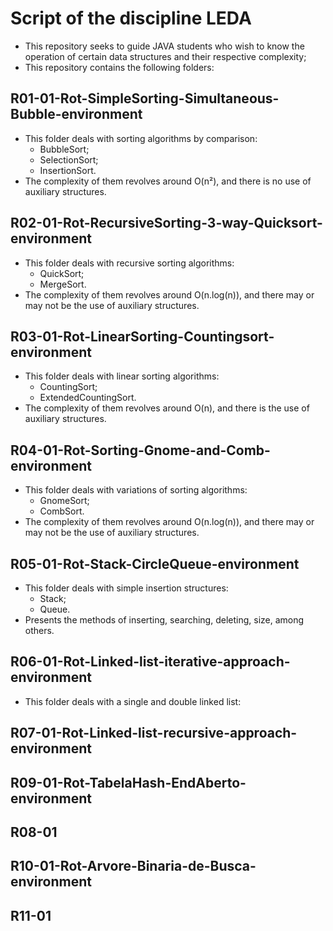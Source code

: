 # Script of the discipline LEDA

- This repository seeks to guide JAVA students who wish to know the operation of certain data structures and their respective complexity;
- This repository contains the following folders:

## R01-01-Rot-SimpleSorting-Simultaneous-Bubble-environment
- This folder deals with sorting algorithms by comparison:
  * BubbleSort;
  * SelectionSort;
  * InsertionSort.
- The complexity of them revolves around O(n²), and there is no use of auxiliary structures.

## R02-01-Rot-RecursiveSorting-3-way-Quicksort-environment
- This folder deals with recursive sorting algorithms:
  * QuickSort;
  * MergeSort.
- The complexity of them revolves around O(n.log(n)), and there may or may not be the use of auxiliary structures.

## R03-01-Rot-LinearSorting-Countingsort-environment
- This folder deals with linear sorting algorithms:
  * CountingSort;
  * ExtendedCountingSort.
- The complexity of them revolves around O(n), and there is the use of auxiliary structures.

## R04-01-Rot-Sorting-Gnome-and-Comb-environment
- This folder deals with variations of sorting algorithms:
  * GnomeSort;
  * CombSort.
- The complexity of them revolves around O(n.log(n)), and there may or may not be the use of auxiliary structures.
## R05-01-Rot-Stack-CircleQueue-environment
- This folder deals with simple insertion structures:
  * Stack;
  * Queue.
- Presents the methods of inserting, searching, deleting, size, among others.

## R06-01-Rot-Linked-list-iterative-approach-environment
- This folder deals with a single and double linked list:

## R07-01-Rot-Linked-list-recursive-approach-environment

## R09-01-Rot-TabelaHash-EndAberto-environment

## R08-01

## R10-01-Rot-Arvore-Binaria-de-Busca-environment

## R11-01
